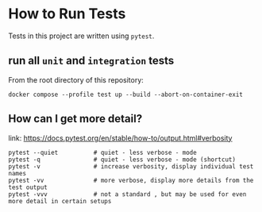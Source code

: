 # How to Run Tests
Tests in this project are written using `pytest`.

## run all `unit` and `integration` tests
From the root directory of this repository:
```terminaloutput
docker compose --profile test up --build --abort-on-container-exit
```

## How can I get more detail?
link: https://docs.pytest.org/en/stable/how-to/output.html#verbosity
```terminaloutput
pytest --quiet          # quiet - less verbose - mode
pytest -q               # quiet - less verbose - mode (shortcut)
pytest -v               # increase verbosity, display individual test names
pytest -vv              # more verbose, display more details from the test output
pytest -vvv             # not a standard , but may be used for even more detail in certain setups
```


